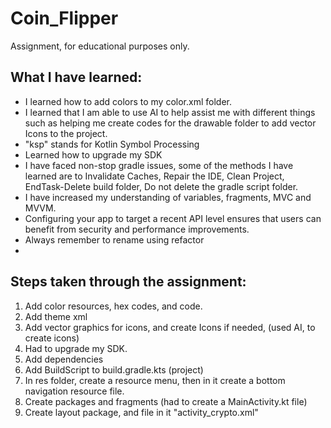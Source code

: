 # Coin_Flipper
Assignment, for educational purposes only. 


## What I have learned: 
- I learned how to add colors to my color.xml folder.
- I learned that I am able to use AI to help assist me with different things such as helping me create codes for the drawable folder to add vector Icons to the project. 
- "ksp" stands for Kotlin Symbol Processing
- Learned how to upgrade my SDK 
- I have faced non-stop gradle issues, some of the methods I have learned are to Invalidate Caches, Repair the IDE, Clean Project, EndTask-Delete build folder, Do not delete the gradle script folder. 
- I have increased my understanding of variables, fragments, MVC and MVVM. 
- Configuring your app to target a recent API level ensures that users can benefit from security and performance improvements.
- Always remember to rename using refactor
- 




## Steps taken through the assignment: 
1. Add color resources, hex codes, and code.
2. Add theme xml 
3. Add vector graphics for icons, and create Icons if needed, (used AI, to create icons)
4. Had to upgrade my SDK. 
5. Add dependencies
6. Add BuildScript to build.gradle.kts (project) 
7. In res folder, create a resource menu, then in it create a bottom navigation resource file. 
8. Create packages and fragments (had to create a MainActivity.kt file)
9. Create layout package, and file in it "activity_crypto.xml"